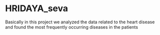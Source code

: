 # HRIDAYA_seva
Basically in this project we analyzed the data related to the heart disease and found the most frequently occurring diseases in the  patients

